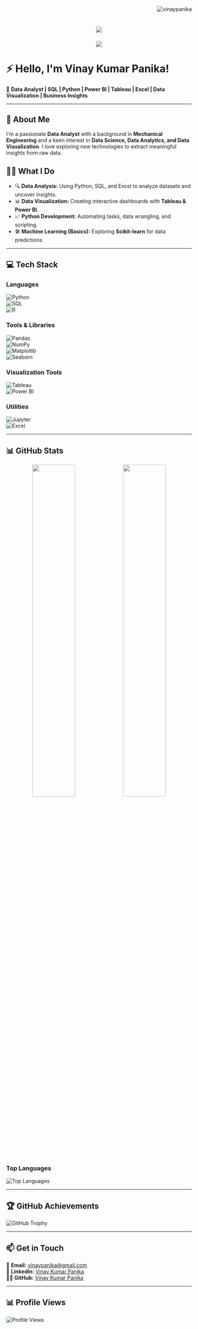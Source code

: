 <p align="right"> 
    <img src="https://komarev.com/ghpvc/?username=vinaypanika&label=Profile%20views&color=0e75b6&style=flat" alt="vinaypanika">
</p>

<h1 align="center">
    <img src="https://readme-typing-svg.herokuapp.com/?font=Righteous&size=35&center=true&vCenter=true&width=500&height=70&duration=4000&lines=Hi+There!+👋;+I'm+Vinay+Kumar+Panika!;" />
</h1>

<h3 align="center">
    <img src="https://readme-typing-svg.herokuapp.com?font=Righteous&size=25&center=true&vCenter=true&width=1000&height=50&duration=6000&pause=1000&lines=🚀+Data+Analyst+|+SQL+|+Python+|+Power+BI+|+Tableau+|+Excel+|+Data+Visualization+|+Business+Insights">
</h3>




# ⚡ Hello, I'm Vinay Kumar Panika!  
🚀 **Data Analyst | SQL | Python | Power BI | Tableau | Excel | Data Visualization | Business Insights**

---

## 🚀 About Me  
I'm a passionate **Data Analyst** with a background in **Mechanical Engineering** and a keen interest in **Data Science, Data Analytics, and Data Visualization**. I love exploring new technologies to extract meaningful insights from raw data.

## 🧑‍💻 What I Do  
- 🔍 **Data Analysis:** Using Python, SQL, and Excel to analyze datasets and uncover insights.  
- 📊 **Data Visualization:** Creating interactive dashboards with **Tableau & Power BI**.  
- 📈 **Python Development:** Automating tasks, data wrangling, and scripting.  
- 🛠 **Machine Learning (Basics):** Exploring **Scikit-learn** for data predictions.  

---

## 💻 Tech Stack  

### Languages  
![Python](https://img.shields.io/badge/-Python-3776AB?style=flat&logo=python&logoColor=white)  
![SQL](https://img.shields.io/badge/-SQL-4479A1?style=flat&logo=mysql&logoColor=white)  
![R](https://img.shields.io/badge/-R-276DC3?style=flat&logo=r&logoColor=white)  

### Tools & Libraries  
![Pandas](https://img.shields.io/badge/-Pandas-150458?style=flat&logo=pandas&logoColor=white)  
![NumPy](https://img.shields.io/badge/-NumPy-013243?style=flat&logo=numpy&logoColor=white)  
![Matplotlib](https://img.shields.io/badge/-Matplotlib-11557C?style=flat)  
![Seaborn](https://img.shields.io/badge/-Seaborn-1F77B4?style=flat)  

### Visualization Tools  
![Tableau](https://img.shields.io/badge/-Tableau-E97627?style=flat&logo=tableau&logoColor=white)  
![Power BI](https://img.shields.io/badge/-PowerBI-F2C811?style=flat&logo=powerbi&logoColor=black)  

### Utilities  
![Jupyter](https://img.shields.io/badge/-Jupyter-F37626?style=flat&logo=jupyter&logoColor=white)  
![Excel](https://img.shields.io/badge/-Microsoft%20Excel-217346?style=flat&logo=microsoft-excel&logoColor=white)  

---

## 📊 GitHub Stats  
<p align="center">
  <img src="https://github-readme-stats.vercel.app/api?username=Vinaypanika&show_icons=true&theme=radical" width="48%">
  <img src="https://github-readme-streak-stats.herokuapp.com/?user=Vinaypanika&theme=radical" width="48%">
</p>

### Top Languages  
![Top Languages](https://github-readme-stats.vercel.app/api/top-langs/?username=Vinaypanika&layout=compact&theme=radical)  

---

## 🏆 GitHub Achievements  
![GitHub Trophy](https://github-profile-trophy.vercel.app/?username=Vinaypanika&theme=radical&no-frame=true&margin-w=10)  

---

## 📫 Get in Touch  
📧 **Email:** [vinaypanika@gmail.com](mailto:vinaypanika@gmail.com)  
🔗 **LinkedIn:** [Vinay Kumar Panika](https://www.linkedin.com/in/vinaykumarpanika)  
👨‍💻 **GitHub:** [Vinay Kumar Panika](https://github.com/Vinaypanika)  

---

## 📊 Profile Views  
![Profile Views](https://komarev.com/ghpvc/?username=Vinaypanika&color=blue)  
